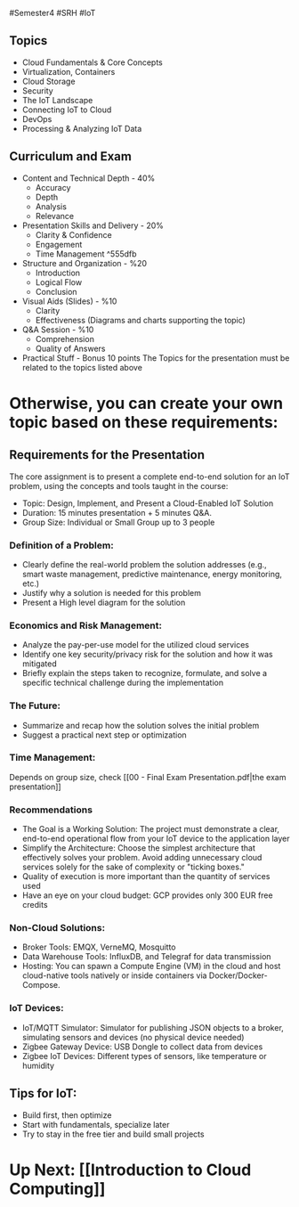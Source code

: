 #Semester4 #SRH #IoT 
## Topics
- Cloud Fundamentals & Core Concepts
- Virtualization, Containers
- Cloud Storage
- Security
- The IoT Landscape
- Connecting IoT to Cloud
- DevOps
- Processing & Analyzing IoT Data
## Curriculum and Exam
- Content and Technical Depth - 40%
	- Accuracy
	- Depth
	- Analysis
	- Relevance
- Presentation Skills and Delivery - 20%
	- Clarity & Confidence
	- Engagement
	- Time Management ^555dfb
- Structure and Organization - %20
	- Introduction
	- Logical Flow
	- Conclusion
- Visual Aids (Slides) - %10
	- Clarity
	- Effectiveness (Diagrams and charts supporting the topic)
- Q&A Session - %10
	- Comprehension
	- Quality of Answers
- Practical Stuff - Bonus 10 points
The Topics for the presentation must be related to the topics listed above

# Otherwise, you can create your own topic based on these requirements:
## Requirements for the Presentation
The core assignment is to present a complete  end-to-end solution for an IoT problem, using the  concepts and tools taught in the course: 
- Topic: Design, Implement, and Present a  Cloud-Enabled IoT Solution  
- Duration: 15 minutes presentation + 5  minutes Q&A. 
- Group Size: Individual or Small Group up to  3 people
### Definition of a Problem:
- Clearly define the real-world  problem the solution addresses (e.g., smart waste  management, predictive maintenance, energy  monitoring, etc.) 
- Justify why a solution is needed for this problem
- Present a High level diagram for the solution
### Economics and Risk Management:
- Analyze the pay-per-use model for the utilized cloud services
- Identify one key security/privacy risk for the solution and how it was mitigated
- Briefly explain the  steps taken to recognize, formulate, and solve a  specific technical challenge during the  implementation

### The Future:
- Summarize and recap how the solution solves the initial problem
- Suggest a practical next  step or optimization

### Time Management:
Depends on group size, check [[00 - Final Exam Presentation.pdf|the exam presentation]]

### Recommendations
- The Goal is a Working Solution: The project  must demonstrate a clear, end-to-end operational  flow from your IoT device to the application layer 
- Simplify the Architecture: Choose the simplest  architecture that effectively solves your problem.  Avoid adding unnecessary cloud services solely for  the sake of complexity or "ticking boxes." 
- Quality of execution is more important than the  quantity of services used 
- Have an eye on your cloud budget: GCP  provides only 300 EUR free credits 

### Non-Cloud Solutions:
- Broker Tools: EMQX, VerneMQ, Mosquitto
- Data Warehouse Tools: InfluxDB, and Telegraf for data transmission
- Hosting: You can spawn a Compute Engine (VM)  in the cloud and host cloud-native tools natively or  inside containers via Docker/Docker-Compose.

### IoT Devices:
-  IoT/MQTT Simulator: Simulator for publishing  JSON objects to a broker, simulating sensors and  devices (no physical device needed) 
- Zigbee Gateway Device: USB Dongle to collect data from devices 
- Zigbee IoT Devices: Different types of sensors, like temperature or humidity

## Tips for IoT:
- Build first, then optimize
- Start with fundamentals, specialize later
- Try to stay in the free tier and build small projects
# Up Next: [[Introduction to Cloud Computing]]

